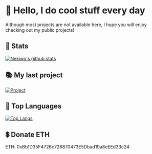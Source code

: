 # 👋 Hello, I do cool stuff every day
Although most projects are not available here, I hope you will enjoy checking out my public projects!
## 💾 Stats
[![Nekiwo's github stats](https://github-readme-stats.vercel.app/api?username=Nekiwo&count_private=true&show_icons=true&theme=radical)](#)
## 📚 My last project
[![Project](https://github-readme-stats.vercel.app/api/pin/?username=Nekiwo&repo=CommencementMap&theme=radical)](#)
## 📘 Top Languages
[![Top Langs](https://github-readme-stats.vercel.app/api/top-langs/?username=nekiwo&theme=radical)](#)
## 💲 Donate ETH
ETH: 0xBb1D35F4726c728870473E5Dbad19a8eEEd33c24
